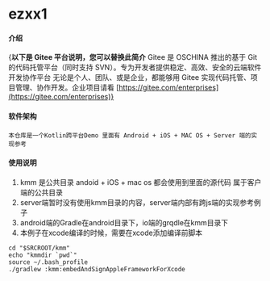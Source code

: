 # ezxx1

#### 介绍
{**以下是 Gitee 平台说明，您可以替换此简介**
Gitee 是 OSCHINA 推出的基于 Git 的代码托管平台（同时支持 SVN）。专为开发者提供稳定、高效、安全的云端软件开发协作平台
无论是个人、团队、或是企业，都能够用 Gitee 实现代码托管、项目管理、协作开发。企业项目请看 [https://gitee.com/enterprises](https://gitee.com/enterprises)}

#### 软件架构
	本仓库是一个Kotlin跨平台Demo 里面有 Android + iOS + MAC OS + Server 端的实现参考



#### 使用说明

1. kmm 是公共目录 andoid + iOS + mac os 都会使用到里面的源代码 属于客户端的公共目录
2. server端暂时没有使用kmm目录的内容，server端内部有跨js端的实现参考例子
3. android端的Gradle在android目录下，io端的grqdle在kmm目录下
4. 本例子在xcode编译的时候，需要在xcode添加编译前脚本
```
cd "$SRCROOT/kmm"
echo "kmmdir `pwd`"
source ~/.bash_profile
./gradlew :kmm:embedAndSignAppleFrameworkForXcode
```


